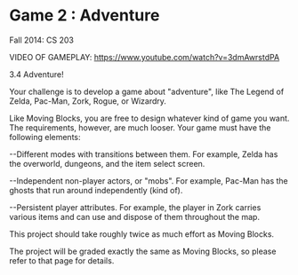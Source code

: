 Game 2 : Adventure
===================
Fall 2014: CS 203

VIDEO OF GAMEPLAY: https://www.youtube.com/watch?v=3dmAwrstdPA

3.4 Adventure!

Your challenge is to develop a game about "adventure", like The Legend of Zelda, Pac-Man, Zork, Rogue, or Wizardry.

Like Moving Blocks, you are free to design whatever kind of game you want. The requirements, however, are much looser. Your game must have the following elements:

--Different modes with transitions between them. For example, Zelda has the overworld, dungeons, and the item select screen.

--Independent non-player actors, or "mobs". For example, Pac-Man has the ghosts that run around independently (kind of).

--Persistent player attributes. For example, the player in Zork carries various items and can use and dispose of them throughout the map.

This project should take roughly twice as much effort as Moving Blocks.

The project will be graded exactly the same as Moving Blocks, so please refer to that page for details.

